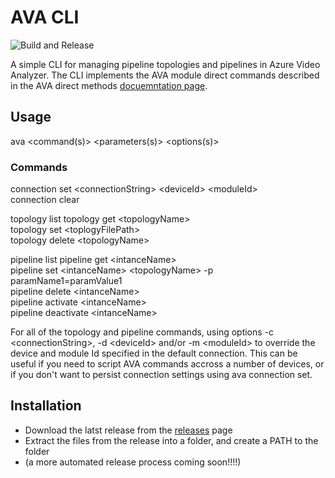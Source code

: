 # AVA CLI

![Build and Release](https://github.com/davidxw/ava-cli/actions/workflows/dotnet.yml/badge.svg)

A simple CLI for managing pipeline topologies and pipelines in Azure Video Analyzer. The CLI implements the AVA module direct commands described in the AVA direct methods [docuemntation page](https://docs.microsoft.com/en-us/azure/azure-video-analyzer/video-analyzer-docs/direct-methods).


## Usage

ava \<command(s)\> \<parameters(s)\> \<options(s)\>

### Commands

connection set \<connectionString\> \<deviceId\> \<moduleId\>  
connection clear

topology list 
topology get \<topologyName\>  
topology set \<toplogyFilePath\>  
topology delete \<topologyName\>

pipeline list 
pipeline get \<intanceName\>  
pipeline set \<intanceName\> \<topologyName\> -p paramName1=paramValue1  
pipeline delete \<intanceName\>  
pipeline activate \<intanceName\>  
pipeline deactivate \<intanceName\> 

For all of the topology and pipeline commands, using options -c \<connectionString\>, -d \<deviceId\> and/or -m \<moduleId\> to override the device and module Id specified in the default connection. This can be useful if you need to script AVA commands accross a number of devices, or if you don't want to persist connection settings using ava connection set.

## Installation
* Download the latst release from the [releases](https://github.com/davidxw/AVA-CLI/releases) page
* Extract the files from the release into a folder, and create a PATH to the folder
* (a more automated release process coming soon!!!!)